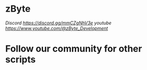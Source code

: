 # zByte 
*Discord https://discord.gg/mmCZgNhV3e* *youtube  https://www.youtube.com/@zByte_Development*  
# Follow our community for other scripts
